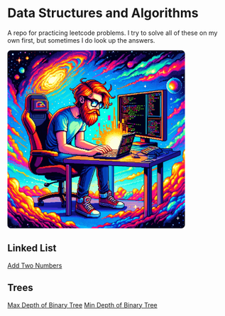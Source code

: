 # Data Structures and Algorithms

A repo for practicing leetcode problems. I try to solve all of these on my own first, but sometimes I do look up the answers.

![Me rn:](./images/js-leetcode-img.png)

## Linked List

[Add Two Numbers](/linked-list/2-add-two-numbers.js)

## Trees

[Max Depth of Binary Tree](/trees/104-max-depth-of-bt.js)
[Min Depth of Binary Tree](/trees/111-min-depth-of-bt.js)
